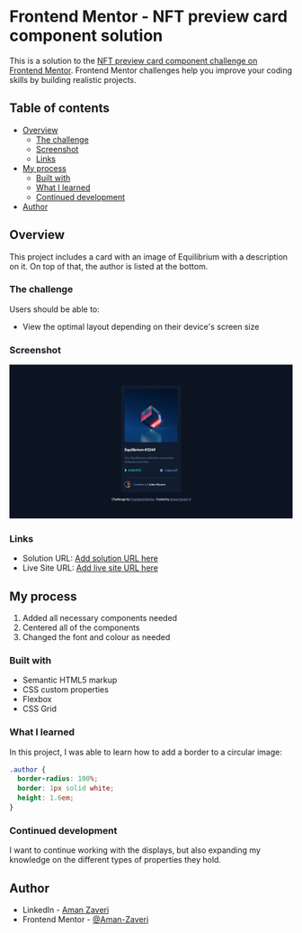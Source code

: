 # Frontend Mentor - NFT preview card component solution

This is a solution to the [NFT preview card component challenge on Frontend Mentor](https://www.frontendmentor.io/challenges/nft-preview-card-component-SbdUL_w0U). Frontend Mentor challenges help you improve your coding skills by building realistic projects. 

## Table of contents

- [Overview](#overview)
  - [The challenge](#the-challenge)
  - [Screenshot](#screenshot)
  - [Links](#links)
- [My process](#my-process)
  - [Built with](#built-with)
  - [What I learned](#what-i-learned)
  - [Continued development](#continued-development)
- [Author](#author)

## Overview

This project includes a card with an image of Equilibrium with a description on it. On top of that, the author is listed at the bottom.

### The challenge

Users should be able to:

- View the optimal layout depending on their device's screen size

### Screenshot

![Screenshot of the Image](assets/screenshotProject.png)

### Links

- Solution URL: [Add solution URL here](https://your-solution-url.com)
- Live Site URL: [Add live site URL here](https://your-live-site-url.com)

## My process

1. Added all necessary components needed
2. Centered all of the components
3. Changed the font and colour as needed


### Built with

- Semantic HTML5 markup
- CSS custom properties
- Flexbox
- CSS Grid

### What I learned

In this project, I was able to learn how to add a border to a circular image:

```css
.author {
  border-radius: 100%;
  border: 1px solid white;
  height: 1.6em;
}
```

### Continued development

I want to continue working with the displays, but also expanding my knowledge on the different types of properties they hold.

## Author

- LinkedIn - [Aman Zaveri](https://www.linkedin.com/in/aman-zaveri-23a5501b6/)
- Frontend Mentor - [@Aman-Zaveri](https://www.frontendmentor.io/profile/Aman-Zaveri)
